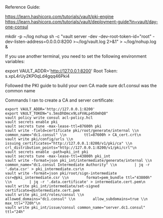 Reference Guide:

https://learn.hashicorp.com/tutorials/vault/pki-engine
https://learn.hashicorp.com/tutorials/vault/deployment-guide?in=vault/day-one-consul


mkdir -p ~/log
nohup sh -c "vault server -dev -dev-root-token-id="root" -dev-listen-address=0.0.0.0:8200 >~/log/vault.log 2>&1" > ~/log/nohup.log &

If you use another terminal, you need to set the following environment variables:

export VAULT_ADDR='http://127.0.0.1:8200'
Root Token: s.xpL4rUy2KP0qLd4gqq46Pki4

Followed the PKI guide to build your own CA
made sure dc1.consul was the common name

Commands I ran to create a CA and server certificate:

```
export VAULT_ADDR='http://127.0.0.1:8200'
export VAULT_TOKEN="s.5msDhDmcx9LsFVALp4SOmhQ8"
vault policy write consul acl-policy.hcl
vault secrets enable pki
vault secrets tune -max-lease-ttl=87600h pki
vault write -field=certificate pki/root/generate/internal \\n        common_name="dc1.consul" \\n        ttl=87600h > CA_cert.crt\n
vault write pki/config/urls \\n        issuing_certificates="http://127.0.0.1:8200/v1/pki/ca" \\n        crl_distribution_points="http://127.0.0.1:8200/v1/pki/crl"\n
vault secrets enable -path=pki_int pki
vault secrets tune -max-lease-ttl=43800h pki_int
vault write -format=json pki_int/intermediate/generate/internal \\n        common_name="dc1.consul Intermediate Authority" \\n        | jq -r '.data.csr' > pki_intermediate.csr\n
vault write -format=json pki/root/sign-intermediate csr=@pki_intermediate.csr \\n        format=pem_bundle ttl="43800h" \\n        | jq -r '.data.certificate' > intermediate.cert.pem\n
vault write pki_int/intermediate/set-signed certificate=@intermediate.cert.pem
vault write pki_int/roles/consul \\n        allowed_domains="dc1.consul" \\n        allow_subdomains=true \\n        max_ttl="720h"\n
vault write pki_int/issue/consul common_name="server.dc1.consul" ttl="24h"
```